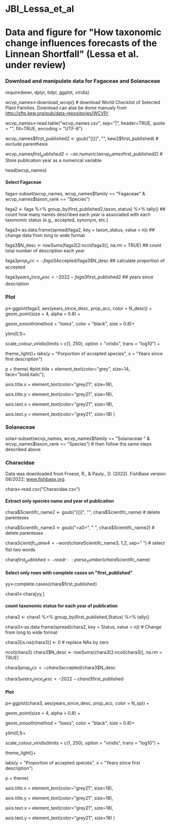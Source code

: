 # JBI_Lessa_et_al

# Data and figure for "How taxonomic change influences forecasts of the Linnean Shortfall" (Lessa et al. under review)

### Download and manipulate data for Fagaceae and Solanaceae

require(kewr, dplyr, tidyr, ggplot, viridis)

wcvp_names<-download_wcvp() # download World Checklist of Selected Plant Families. Download can alse be dome manualy from http://sftp.kew.org/pub/data-repositories/WCVP/

wcvp_names<-read.table("wcvp_names.csv", sep="|", header=TRUE, quote = "", fill=TRUE, encoding = "UTF-8")

wcvp_names$first_published2 <- gsub("[()]", "", kew2$first_published) # exclude parenthesis

wcvp_names$first_published2<-as.numeric(wcvp_names$first_published2) # Store publication year as a numerical variable

head(wcvp_names)

#### Select Fagaceae

faga<-subset(wcvp_names, wcvp_names$family == "Fagaceae" & wcvp_names$taxon_rank == "Species")

faga2 <- faga %>% group_by(first_published2,taxon_status) %>% tally() ## count how many names described each year is associated with each taxonomic status (e.g., accepted, synonym, etc.)

faga3<-as.data.frame(spread(faga2, key = taxon_status, value = n)) ## change data from long to wide format

faga3$N_desc <- rowSums(faga3[2:ncol(faga3)], na.rm = TRUE) ## count total number of description each year

faga3$prop_acc<-faga3$Accepted/faga3$N_desc ## calculate proportion of accepted

faga3$years_since_desc<-2022-faga3$first_published2 ## years since description

### Plot
p<-ggplot(faga3, aes(years_since_desc, prop_acc, color = N_desc)) + geom_point(size = 4, alpha = 0.8) + 

geom_smooth(method = "loess", color = "black", size = 0.8)+ 

ylim(0,1)+ 

scale_colour_viridis(limits = c(1, 250), option = "viridis", trans = "log10") +

theme_light()+ labs(y = "Porportion of accepted species", x = "Years since first description")

p + theme( #plot.title = element_text(color="grey", size=14, face="bold.italic"), 

axis.title.x = element_text(color="grey21", size=18), 

axis.title.y = element_text(color="grey21", size=18), 

axis.text.x = element_text(color="grey21", size=18), 

axis.text.y = element_text(color="grey21", size=18) )


### Solanaceae

sola<-subset(wcvp_names, wcvp_names$family == "Solanaceae " & wcvp_names$taxon_rank == "Species") # then follow tha same steps described above

### Characidae
Data was downloaded from Froese, R., & Pauly., D. (2022). FishBase version 08/2022; www.fishbase.org.

chara<-read.csv("Characidae.csv")

#### Extract only species name and year of publication
chara$Scientifc_name2 <- gsub("[()]", "", chara$Scientifc_name) # delete parenteses

chara$Scientifc_name3 <- gsub("<a0>", " ", chara$Scientifc_name2) # delete parenteses

chara$Scientifc_name4<-word(chara$Scientifc_name3, 1,2, sep=" ") # select fist two words

chara$first_published<-readr::parse_number(chara$Scientifc_name)

#### Select only rows with complete cases on "first_published"

yy<-complete.cases(chara$first_published)

chara1<-chara[yy,]

#### count taxonomic status for each year of publication

chara2 <- chara1 %>% group_by(first_published,Status) %>% 
  tally()

chara3<-as.data.frame(spread(chara2, key = Status, value = n)) # Change from long to wide format

chara3[is.na(chara3)] <- 0 # replace NAs by zero

ncol(chara3)
chara3$N_desc <- rowSums(chara3[2:ncol(chara3)], na.rm = TRUE)

chara3$prop_acc<-chara3$accepted/chara3$N_desc

chara3$years_since_desc<-2022-chara3$first_published

#### Plot

p<-ggplot(chara3, aes(years_since_desc, prop_acc, color = N_sp)) +

  geom_point(size = 4, alpha = 0.8) +
  
  geom_smooth(method = "loess", color = "black", size = 0.8)+
  
  ylim(0,1)+
  
  scale_colour_viridis(limits = c(1, 250), option = "viridis", trans = "log10") +
  
  theme_light()+
  
  labs(y = "Proportion of accepted species", x = "Years since first description")
  
p + theme(

  axis.title.x = element_text(color="grey21", size=18),
  
  axis.title.y = element_text(color="grey21", size=18),
  
  axis.text.x = element_text(color="grey21", size=18),
  
  axis.text.y = element_text(color="grey21", size=18)
)



